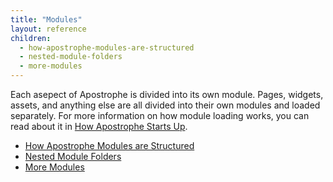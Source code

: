 ```yaml
---
title: "Modules"
layout: reference
children:
  - how-apostrophe-modules-are-structured
  - nested-module-folders
  - more-modules
---
```


Each asepect of Apostrophe is divided into its own module. Pages, widgets, assets, and anything else are all divided into their own modules and loaded separately. For more information on how module loading works, you can read about it in [How Apostrophe Starts Up](/tutorials/advanced-development/how-apostrophe-starts-up).

* [How Apostrophe Modules are Structured](/tutorials/core-concepts/06-modules/how-apostrophe-modules-are-structured.md)
* [Nested Module Folders](/tutorials/core-concepts/06-modules/nested-module-folders.md)
* [More Modules](/tutorials/core-concepts/06-modules/more-modules.md)